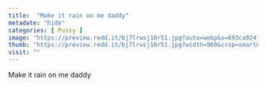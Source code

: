 ```yaml
---
title:  "Make it rain on me daddy"
metadate: "hide"
categories: [ Pussy ]
image: "https://preview.redd.it/bj7lrwsj18r51.jpg?auto=webp&s=693ca924f739997c8916f3dd507042e302c2bc66"
thumb: "https://preview.redd.it/bj7lrwsj18r51.jpg?width=960&crop=smart&auto=webp&s=1ce7c8de7fa0de09682c1095ae24354faab25d5c"
visit: ""
---
```

Make it rain on me daddy
